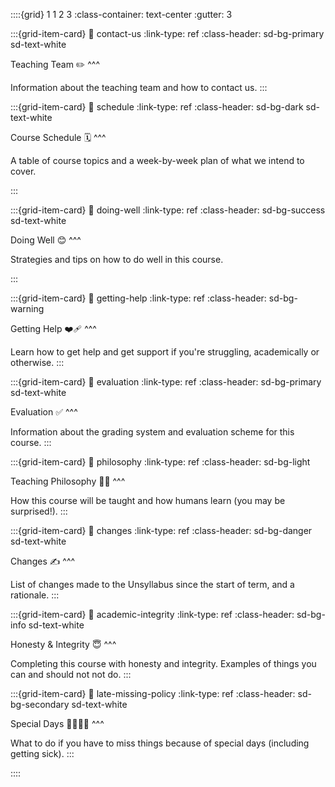 ::::{grid} 1 1 2 3
:class-container: text-center
:gutter: 3

:::{grid-item-card}
:link: contact-us
:link-type: ref
:class-header: sd-bg-primary sd-text-white

Teaching Team ✏️
^^^

Information about the teaching team and how to contact us.
:::

:::{grid-item-card}
:link: schedule
:link-type: ref
:class-header: sd-bg-dark sd-text-white

Course Schedule 🗓
^^^

A table of course topics and a week-by-week plan of what we intend to cover.

:::

:::{grid-item-card}
:link: doing-well
:link-type: ref
:class-header: sd-bg-success sd-text-white

Doing Well 😊
^^^

Strategies and tips on how to do well in this course.

:::

:::{grid-item-card}
:link: getting-help
:link-type: ref
:class-header: sd-bg-warning

Getting Help ❤️‍🩹
^^^

Learn how to get help and get support if you're struggling, academically or otherwise.
:::

:::{grid-item-card}
:link: evaluation
:link-type: ref
:class-header: sd-bg-primary sd-text-white

Evaluation ✅
^^^

Information about the grading system and evaluation scheme for this course.
:::

:::{grid-item-card}
:link: philosophy
:link-type: ref
:class-header: sd-bg-light

Teaching Philosophy 🧙‍♂️
^^^

How this course will be taught and how humans learn (you may be surprised!).
:::

:::{grid-item-card}
:link: changes
:link-type: ref
:class-header: sd-bg-danger sd-text-white

Changes ✍️
^^^

List of changes made to the Unsyllabus since the start of term, and a rationale.
:::

:::{grid-item-card}
:link: academic-integrity
:link-type: ref
:class-header: sd-bg-info sd-text-white

Honesty & Integrity 😇
^^^

Completing this course with honesty and integrity. Examples of things you can and should not not do.
:::

:::{grid-item-card}
:link: late-missing-policy
:link-type: ref
:class-header: sd-bg-secondary sd-text-white

Special Days 🤧💝🕌🥳
^^^

What to do if you have to miss things because of special days (including getting sick).
:::

::::